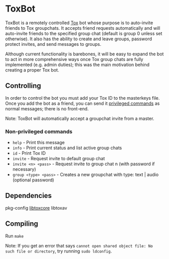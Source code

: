 # ToxBot
ToxBot is a remotely controlled [Tox](https://tox.im) bot whose purpose is to auto-invite friends to Tox groupchats. It accepts friend requests automatically and will auto-invite friends to the specified group chat (default is group 0 unless set otherwise). It also has the ability to create and leave groups, password protect invites, and send messages to groups.

Although current functionality is barebones, it will be easy to expand the bot to act in more comprehensive ways once Tox group chats are fully implemented (e.g. admin duties); this was the main motivation behind creating a proper Tox bot.

## Controlling
In order to control the bot you must add your Tox ID to the masterkeys file. Once you add the bot as a friend, you can send it [privileged commands](https://github.com/JFreegman/ToxBot/blob/master/commands.txt) as normal messages; there is no front-end.

Note: ToxBot will automatically accept a groupchat invite from a master.

### Non-privileged commands
* `help` - Print this message
* `info` - Print current status and list active group chats
* `id` - Print Tox ID
* `invite` - Request invite to default group chat
* `invite <n> <pass>` - Request invite to group chat n (with password if necessary)
* `group <type> <pass>` - Creates a new groupchat with type: text | audio (optional password)

## Dependencies
pkg-config
[libtoxcore](https://github.com/irungentoo/toxcore)
libtoxav

## Compiling
Run `make`

Note: If you get an error that says `cannot open shared object file: No such file or directory`, try running `sudo ldconfig`.
